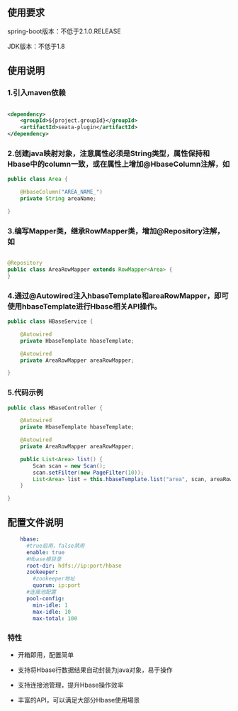 ## 使用要求

spring-boot版本：不低于2.1.0.RELEASE

JDK版本：不低于1.8

## 使用说明

### 1.引入maven依赖

```xml

<dependency>
    <groupId>${project.groupId}</groupId>
    <artifactId>seata-plugin</artifactId>
</dependency>
```

### 2.创建java映射对象，注意属性必须是String类型，属性保持和Hbase中的column一致，或在属性上增加@HbaseColumn注解，如

```java
public class Area {

    @HbaseColumn("AREA_NAME_")
    private String areaName;

}

```

### 3.编写Mapper类，继承RowMapper<T>类，增加@Repository注解，如

```java

@Repository
public class AreaRowMapper extends RowMapper<Area> {
}

```

### 4.通过@Autowired注入hbaseTemplate和areaRowMapper，即可使用hbaseTemplate进行Hbase相关API操作。

```java
public class HBaseService {

    @Autowired
    private HbaseTemplate hbaseTemplate;

    @Autowired
    private AreaRowMapper areaRowMapper;

}

```

### 5.代码示例

```java
public class HBaseController {

    @Autowired
    private HbaseTemplate hbaseTemplate;

    @Autowired
    private AreaRowMapper areaRowMapper;

    public List<Area> list() {
        Scan scan = new Scan();
        scan.setFilter(new PageFilter(10));
        List<Area> list = this.hbaseTemplate.list("area", scan, areaRowMapper);
    }

}

```

## 配置文件说明

```yaml
    hbase:
      #true启用，false禁用
      enable: true
      #Hbase根目录
      root-dir: hdfs://ip:port/hbase
      zookeeper:
        #zookeeper地址
        quorum: ip:port
      #连接池配置
      pool-config:
        min-idle: 1
        max-idle: 10
        max-total: 100
```

### 特性

* 开箱即用，配置简单

* 支持将Hbase行数据结果自动封装为java对象，易于操作

* 支持连接池管理，提升Hbase操作效率

* 丰富的API，可以满足大部分Hbase使用場景
